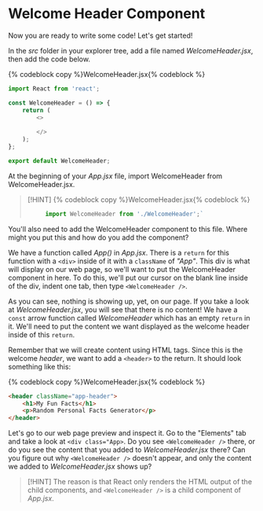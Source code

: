 # Welcome Header Component

Now you are ready to write some code! Let's get started!

In the _src_ folder in your explorer tree, add a file named _WelcomeHeader.jsx_, then add the code below.

{% codeblock copy %}WelcomeHeader.jsx{% codeblock %}
```js
import React from 'react';

const WelcomeHeader = () => {
    return (
        <>
        
        </>
    );
};

export default WelcomeHeader;
```

At the beginning of your _App.jsx_ file, import WelcomeHeader from WelcomeHeader.jsx.

> [!HINT]
> {% codeblock copy %}WelcomeHeader.jsx{% codeblock %}
> 
> ```js
>      import WelcomeHeader from './WelcomeHeader';`
> ```

You'll also need to add the WelcomeHeader component to this file. Where might you put this and how do you add the component?

We have a function called _App()_ in _App.jsx_. There is a `return` for this function with a `<div>` inside of it with a `className` of _"App"_. This div is what will display on our web page, so we'll want to put the WelcomeHeader component in here. To do this, we'll put our cursor on the blank line inside of the div, indent one tab, then type `<WelcomeHeader />`.

As you can see, nothing is showing up, yet, on our page. If you take a look at _WelcomeHeader.jsx_, you will see that there is no content! We have a `const` arrow function called _WelcomeHeader_ which has an empty `return` in it. We'll need to put the content we want displayed as the welcome header inside of this `return`.

Remember that we will create content using HTML tags. Since this is the welcome _header_, we want to add a `<header>` to the return. It should look something like this:

{% codeblock copy %}WelcomeHeader.jsx{% codeblock %}
```html
<header className="app-header">
    <h1>My Fun Facts</h1>
    <p>Random Personal Facts Generator</p>
</header>
```

Let's go to our web page preview and inspect it. Go to the "Elements" tab and take a look at `<div class="App>`. Do you see `<WelcomeHeader />` there, or do you see the content that you added to _WelcomeHeader.jsx_ there? Can you figure out why `<WelcomeHeader />` doesn't appear, and only the content we added to _WelcomeHeader.jsx_ shows up?

> [!HINT]
> The reason is that React only renders the HTML output of the child components, and `<WelcomeHeader />` is a child component of _App.jsx_.